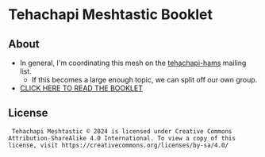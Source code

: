 # Tehachapi Meshtastic Booklet

## About

- In general, I'm coordinating this mesh on the
  [tehachapi-hams](https://groups.io/g/tehachapi-hams) mailing list.
  - If this becomes a large enough topic, we can split off our own group.
- [CLICK HERE TO READ THE BOOKLET](https://tehachapi-hams.github.io/tehachapi-meshtastic/)

## License

```text
 Tehachapi Meshtastic © 2024 is licensed under Creative Commons Attribution-ShareAlike 4.0 International. To view a copy of this license, visit https://creativecommons.org/licenses/by-sa/4.0/
 ```
